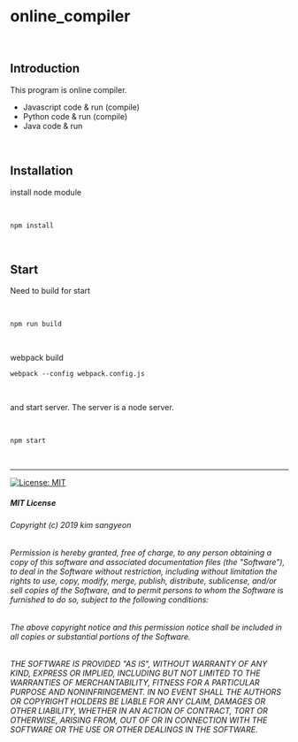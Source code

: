 # online_compiler


<br>

## Introduction
This program is online compiler. <br>

- Javascript code & run (compile) <br>
- Python code & run (compile) <br>
- Java code & run

<br>

## Installation
install node module

<br>

    npm install

<br>

## Start
Need to build for start

<br>

    npm run build
    
<br>

webpack build

    webpack --config webpack.config.js

<br>

and start server. The server is a node server.

<br>

    npm start

<br>

---

[![License: MIT](https://img.shields.io/badge/License-MIT-yellow.svg)](https://opensource.org/licenses/MIT)

##### MIT License

###### Copyright (c) 2019 kim sangyeon

###### Permission is hereby granted, free of charge, to any person obtaining a copy of this software and associated documentation files (the "Software"), to deal in the Software without restriction, including without limitation the rights to use, copy, modify, merge, publish, distribute, sublicense, and/or sell copies of the Software, and to permit persons to whom the Software is furnished to do so, subject to the following conditions:

###### The above copyright notice and this permission notice shall be included in all copies or substantial portions of the Software.

###### THE SOFTWARE IS PROVIDED "AS IS", WITHOUT WARRANTY OF ANY KIND, EXPRESS OR IMPLIED, INCLUDING BUT NOT LIMITED TO THE WARRANTIES OF MERCHANTABILITY, FITNESS FOR A PARTICULAR PURPOSE AND NONINFRINGEMENT. IN NO EVENT SHALL THE AUTHORS OR COPYRIGHT HOLDERS BE LIABLE FOR ANY CLAIM, DAMAGES OR OTHER LIABILITY, WHETHER IN AN ACTION OF CONTRACT, TORT OR OTHERWISE, ARISING FROM, OUT OF OR IN CONNECTION WITH THE SOFTWARE OR THE USE OR OTHER DEALINGS IN THE SOFTWARE.
